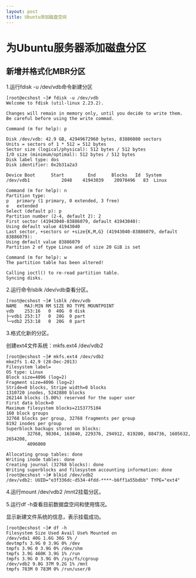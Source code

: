 ```yaml
---
layout: post
title: Ubuntu添加磁盘空间
---
```


# 为Ubuntu服务器添加磁盘分区

## 新增并格式化MBR分区

1.运行fdisk -u /dev/vdb命令新建分区

    [root@ecshost ~]# fdisk -u /dev/vdb
    Welcome to fdisk (util-linux 2.23.2).

    Changes will remain in memory only, until you decide to write them.
    Be careful before using the write commad.

    Command (m for help): p

    Disk /dev/vdb: 42.9 GB, 42949672960 bytes, 83886080 sectors
    Units = sectors of 1 * 512 = 512 bytes
    Sector size (logical/physical): 512 bytes / 512 bytes
    I/O size (minimum/optimal): 512 bytes / 512 bytes
    Disk label type: dos
    Disk identifier: 0x2b31a2a3

    Device Boot      Start         End      Blocks   Id  System
    /dev/vdb1            2048    41943039    20970496   83  Linux

    Command (m for help): n
    Partition type:
    p   primary (1 primary, 0 extended, 3 free)
    e   extended
    Select (default p): p
    Partition number (2-4, default 2): 2
    First sector (41943040-83886079, default 41943040):
    Using default value 41943040
    Last sector, +sectors or +size{K,M,G} (41943040-83886079, default 83886079):
    Using default value 83886079
    Partition 2 of type Linux and of size 20 GiB is set

    Command (m for help): w
    The partition table has been altered!

    Calling ioctl() to re-read partition table.
    Syncing disks.

2.运行命令lsblk /dev/vdb查看分区。

    [root@ecshost ~]# lsblk /dev/vdb
    NAME   MAJ:MIN RM SIZE RO TYPE MOUNTPOINT
    vdb    253:16   0  40G  0 disk
    ├─vdb1 253:17   0  20G  0 part
    └─vdb2 253:18   0  20G  0 part

3.格式化新的分区。

创建ext4文件系统：mkfs.ext4 /dev/vdb2

    [root@ecshost ~]# mkfs.ext4 /dev/vdb2
    mke2fs 1.42.9 (28-Dec-2013)
    Filesystem label=
    OS type: Linux
    Block size=4096 (log=2)
    Fragment size=4096 (log=2)
    Stride=0 blocks, Stripe width=0 blocks
    1310720 inodes, 5242880 blocks
    262144 blocks (5.00%) reserved for the super user
    First data block=0
    Maximum filesystem blocks=2153775104
    160 block groups
    32768 blocks per group, 32768 fragments per group
    8192 inodes per group
    Superblock backups stored on blocks:
            32768, 98304, 163840, 229376, 294912, 819200, 884736, 1605632, 2654208,
            4096000

    Allocating group tables: done
    Writing inode tables: done
    Creating journal (32768 blocks): done
    Writing superblocks and filesystem accounting information: done
    [root@ecshost ~]# blkid /dev/vdb2
    /dev/vdb2: UUID="e3f336dc-d534-4fdd-****-b6ff1a55bdbb" TYPE="ext4"

4.运行mount /dev/vdb2 /mnt2挂载分区。

5.运行df -h查看目前数据盘空间和使用情况。

显示新建文件系统的信息，表示挂载成功。

    [root@ecshost ~]# df -h
    Filesystem Size Used Avail Use% Mounted on
    /dev/vda1 40G 1.6G 36G 5% /
    devtmpfs 3.9G 0 3.9G 0% /dev
    tmpfs 3.9G 0 3.9G 0% /dev/shm
    tmpfs 3.9G 460K 3.9G 1% /run
    tmpfs 3.9G 0 3.9G 0% /sys/fs/cgroup
    /dev/vdb2 9.8G 37M 9.2G 1% /mnt
    tmpfs 783M 0 783M 0% /run/user/0